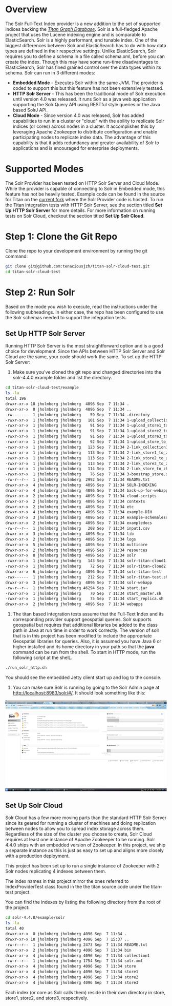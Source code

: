 Overview
=========

The Solr Full-Text Index provider is a new addition to the set of supported indices backing the [*Titan Graph Database*](http://thinkaurelius.github.io/titan/).  Solr is a full-fledged Apache project that uses the Lucene indexing engine and is comparable to ElasticSearch. Solr is a highly performant, and tunable index. One of the biggest differences between Solr and ElasticSearch has to do with how data types are defined in their respective settings. Unlike ElasticSearch, Solr requires you to define a schema in a file called schema.xml, before you can create the index. Though this may have some run-time disadvantages to ElasticSearch, Solr has fined grained control over the data types within its schema. Solr can run in 3 different modes: 
* __Embedded Mode__ - Executes Solr within the same JVM. The provider is coded to support this but this feature has not been extensively testsed.
* __HTTP Solr Server__ - This has been the traditional mode of Solr execution until version 4.0 was released. It runs Solr as a java web application supporting the Solr Query API using RESTful style queries or the Java based SolrJ API.
* __Cloud Mode__ - Since version 4.0 was released, Solr has added capabilities to run in a cluster or "cloud" with the ability to replicate Solr indices (or cores) across nodes in a cluster. It accomplishes this by leveraging Apache Zookeeper to distribute configuration and enable participating nodes to replicate index data. The advantage of this capability is that it adds redundancy and greater availability of Solr to applications and is encouraged for enterprise deployments.

Supported Modes
===============

The Solr Provider has been tested on HTTP Solr Server and Cloud Mode. While the provider is capable of connecting to Solr in Embedded mode, this feature has not be heavily tested.  Example code can be found in the source for Titan on the [current fork](https://github.com/tenaciousjzh/titan) where the Solr Provider code is hosted. To run the Titan integration tests with HTTP Solr Server, see the section titled **Set Up HTTP Solr Server** for more details. For more information on running tests on Solr Cloud, checkout the section titled **Set Up Solr Cloud**.

Step 1: Clone the Git Repo
=======

Clone the repo to your development environment by running the git command:
```sh
git clone git@github.com:tenaciousjzh/titan-solr-cloud-test.git
cd titan-solr-cloud-test
```

Step 2: Run Solr
================

Based on the mode you wish to execute, read the instructions under the following subheadings. In either case, the repo has been configured to use the Solr schemas needed to support the integration tests.

Set Up HTTP Solr Server
-----------------------
Running HTTP Solr Server is the most straightforward option and is a good choice for development. Since the APIs between HTTP Solr Server and Solr Cloud are the same, your code should work the same. To set up the HTTP Solr Server:
1. Make sure you've cloned the git repo and changed directories into the solr-4.4.0 example folder and list the directory.
```bash
cd titan-solr-cloud-test/example
ls -la
total 196
drwxr-xr-x 18 jholmberg jholmberg  4096 Sep  7 11:34 .
drwxr-xr-x  8 jholmberg jholmberg  4096 Sep  7 11:34 ..
-rw-------  1 jholmberg jholmberg    59 Sep  7 11:34 .directory
-rwxr-xr-x  1 jholmberg jholmberg   101 Sep  7 11:34 1-upload_collection1_to_zk.sh
-rwxr-xr-x  1 jholmberg jholmberg    91 Sep  7 11:34 1-upload_store1_to_zk.sh
-rwxr-xr-x  1 jholmberg jholmberg    91 Sep  7 11:34 1-upload_store2_to_zk.sh
-rwxr-xr-x  1 jholmberg jholmberg    91 Sep  7 11:34 1-upload_store3_to_zk.sh
-rwxr-xr-x  1 jholmberg jholmberg    92 Sep  7 11:34 1-upload_store_to_zk.sh
-rwxr-xr-x  1 jholmberg jholmberg   123 Sep  7 11:34 2-link_collection1_to_zk.sh
-rwxr-xr-x  1 jholmberg jholmberg   113 Sep  7 11:34 2-link_store1_to_zk.sh
-rwxr-xr-x  1 jholmberg jholmberg   113 Sep  7 11:34 2-link_store2_to_zk.sh
-rwxr-xr-x  1 jholmberg jholmberg   113 Sep  7 11:34 2-link_store3_to_zk.sh
-rwxr-xr-x  1 jholmberg jholmberg   114 Sep  7 11:34 2-link_store_to_zk.sh
-rwxr-xr-x  1 jholmberg jholmberg    76 Sep  7 11:34 3-boostrap_store.sh
-rw-r--r--  1 jholmberg jholmberg  2992 Sep  7 11:34 README.txt
drwxr-xr-x  4 jholmberg jholmberg  4096 Sep  7 11:34 SOLR-INDEXING
drwxr-xr-x  4 jholmberg jholmberg  4096 Sep  7 11:34 back-up-for-webapps
drwxr-xr-x  2 jholmberg jholmberg  4096 Sep  7 11:34 cloud-scripts
drwxr-xr-x  2 jholmberg jholmberg  4096 Sep  7 11:34 contexts
drwxr-xr-x  2 jholmberg jholmberg  4096 Sep  7 11:34 etc
drwxr-xr-x  4 jholmberg jholmberg  4096 Sep  7 11:34 example-DIH
drwxr-xr-x  3 jholmberg jholmberg  4096 Sep  7 11:34 example-schemaless
drwxr-xr-x  2 jholmberg jholmberg  4096 Sep  7 11:34 exampledocs
-rw-r--r--  1 jholmberg jholmberg   208 Sep  7 11:34 input1.csv
drwxr-xr-x  3 jholmberg jholmberg  4096 Sep  7 11:34 lib
drwxr-xr-x  2 jholmberg jholmberg  4096 Sep  7 11:34 logs
drwxr-xr-x  5 jholmberg jholmberg  4096 Sep  7 11:34 multicore
drwxr-xr-x  2 jholmberg jholmberg  4096 Sep  7 11:34 resources
drwxr-xr-x  8 jholmberg jholmberg  4096 Sep  7 11:34 solr
-rwxr-xr-x  1 jholmberg jholmberg   143 Sep  7 11:34 solr-titan-cloud1.sh
-rwxr-xr-x  1 jholmberg jholmberg    72 Sep  7 11:34 solr-titan-cloud2.sh
drwxr-xr-x  6 jholmberg jholmberg  4096 Sep  7 11:34 solr-titan-test
-rwx------  1 jholmberg jholmberg   212 Sep  7 11:34 solr-titan-test.sh
drwxr-xr-x  3 jholmberg jholmberg  4096 Sep  7 11:34 solr-webapp
-rw-r--r--  1 jholmberg jholmberg 46294 Sep  7 11:34 start.jar
-rwxr-xr-x  1 jholmberg jholmberg    70 Sep  7 11:34 start_master.sh
-rwxr-xr-x  1 jholmberg jholmberg    75 Sep  7 11:34 start_replica.sh
drwxr-xr-x  2 jholmberg jholmberg  4096 Sep  7 11:34 webapps
```
1. The titan based integration tests assume that the Full-Text Index and its corresponding provider support geospatial queries. Solr supports geospatial but requires that additional libraries be added to the class path in Java at run time in order to work correctly. The version of solr that is in this project has been modified to include the appropriate Geospatial libraries for queries.  Also, it is assumed you have Java 6 or higher installed and its home directory in your path so that the **java** command can be run from the shell. To start in HTTP mode, run the following script at the shelL.
                                                                                                                                                                                                                                                                                                                                                                                                                                                                                                                      
```bash
./run_solr_http.sh
```
You should see the embedded Jetty client start up and log to the console.
1. You can make sure Solr is running by going to the Solr Admin page at [http://localhost:8983/solr/#/](http://localhost:8983/solr/#/). It should look something like this:

![A Screenshot of the Solr Admin Page](/media/solr_admin_screenshot.png "A Screenshot of the Solr Admin Page")

Set Up Solr Cloud
-----------------
Solr Cloud has a few more moving parts than the standard HTTP Solr Server since its geared for running a cluster of machines and doing replication between nodes to allow you to spread index storage across them. Regardless of the size of the cluster you choose to create, Solr Cloud requires at least one instance of Apache Zookeeper to be running. Solr 4.4.0 ships with an embedded version of Zookeeper. In this project, we ship a separate instance as this is just as easy to set up and aligns more closely with a production deployment. 

This project has been set up to run a single instance of Zookeeper with 2 Solr nodes replicating 4 indexes between them. 

The index names in this project mirror the ones referred to IndexProviderTest class found in the the titan source code under the titan-test project. 

You can find the indexes by listing the following directory from the root of the project:

```bash
cd solr-4.4.0/example/solr
ls -la
total 40
drwxr-xr-x  8 jholmberg jholmberg 4096 Sep  7 11:34 .
drwxr-xr-x 18 jholmberg jholmberg 4096 Sep  7 15:37 ..
-rw-r--r--  1 jholmberg jholmberg 2473 Sep  7 11:34 README.txt
drwxr-xr-x  2 jholmberg jholmberg 4096 Sep  7 11:34 bin
drwxr-xr-x  4 jholmberg jholmberg 4096 Sep  7 11:34 collection1
-rw-r--r--  1 jholmberg jholmberg 1754 Sep  7 11:34 solr.xml
drwxr-xr-x  4 jholmberg jholmberg 4096 Sep  7 11:34 store
drwxr-xr-x  4 jholmberg jholmberg 4096 Sep  7 11:34 store1
drwxr-xr-x  4 jholmberg jholmberg 4096 Sep  7 11:34 store2
drwxr-xr-x  4 jholmberg jholmberg 4096 Sep  7 11:34 store3
```
Each index (or core as Solr calls them) reside in their own directory in store, store1, store2, and store3, respectively.